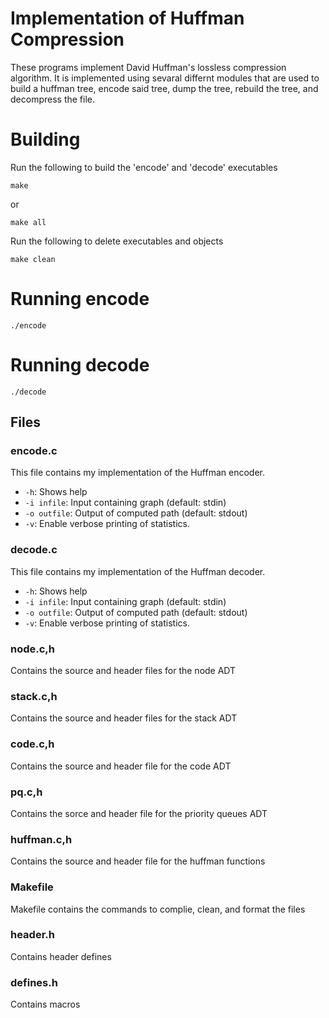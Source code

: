 # Implementation of Huffman Compression  

These programs implement David Huffman's lossless compression algorithm. It is implemented using sevaral differnt modules that are used to build a huffman tree, encode said tree, dump the tree, rebuild the tree, and decompress the file.

# Building

Run the following to build the 'encode' and 'decode' executables
```
make
```

or 

```
make all
```

Run the following to delete executables and objects

```
make clean
```

# Running encode
```
./encode
```

# Running decode
```
./decode
```

## Files

### encode.c

This file contains my implementation of the Huffman encoder.

- `-h`: Shows help
- `-i infile`: Input containing graph (default: stdin)
- `-o outfile`: Output of computed path (default: stdout)
- `-v`: Enable verbose printing of statistics.

### decode.c

This file contains my implementation of the Huffman decoder.

- `-h`: Shows help
- `-i infile`: Input containing graph (default: stdin)
- `-o outfile`: Output of computed path (default: stdout)
- `-v`: Enable verbose printing of statistics.

### node.c,h

Contains the source and header files for the node ADT

### stack.c,h

Contains the source and header files for the stack ADT

### code.c,h

Contains the source and header file for the code ADT

### pq.c,h

Contains the sorce and header file for the priority queues ADT

### huffman.c,h

Contains the source and header file for the huffman functions 

### Makefile

Makefile contains the commands to complie, clean, and format the files

### header.h

Contains header defines

### defines.h

Contains macros
